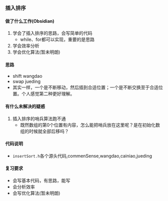 ### 插入排序
#### 做了什么工作(Obsidian)
1. 学会了插入排序的思路，会写简单的代码
   - while、for都可以实现，重要的是思路
2. 学会效率分析
3. 学会优化算法(暂未明朗)

#### 思路
- shift wangdao
- swap jueding
- 其实一样，一个是不断移动，然后插到合适位置；一个是不断交换至于合适位置。个人感觉第二种更好理解。

#### 有什么未解决的疑惑
1. 插入排序的哨兵算法跑不通
   - 既然数组的第0个位置有内容，怎么能把哨兵放在这里呢？是在初始化数组的时候就全部后移吗？

#### 代码说明
- `insertSort.h`各个源头代码,commenSense,wangdao,cainiao,jueding

#### 复习要求
- 会写基本代码，有思路，能写
- 会分析效率
- 会写优化算法(暂未明朗)